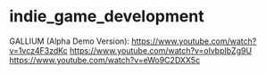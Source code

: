 # indie_game_development
GALLIUM (Alpha Demo Version):
https://www.youtube.com/watch?v=1vcz4F3zdKc
https://www.youtube.com/watch?v=olvbpIbZg9U
https://www.youtube.com/watch?v=eWo9C2DXX5c

